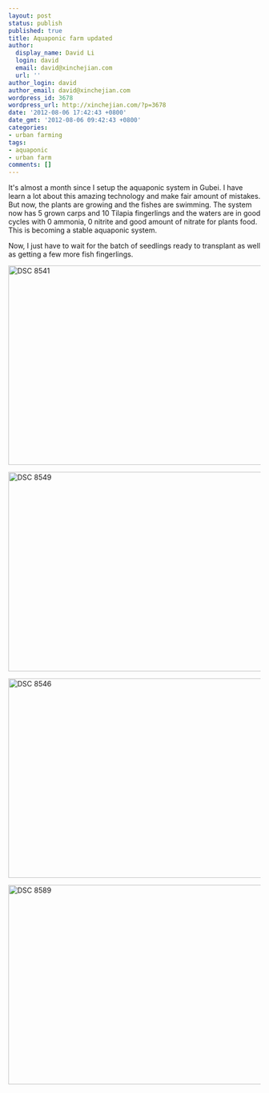 ```yaml
---
layout: post
status: publish
published: true
title: Aquaponic farm updated
author:
  display_name: David Li
  login: david
  email: david@xinchejian.com
  url: ''
author_login: david
author_email: david@xinchejian.com
wordpress_id: 3678
wordpress_url: http://xinchejian.com/?p=3678
date: '2012-08-06 17:42:43 +0800'
date_gmt: '2012-08-06 09:42:43 +0800'
categories:
- urban farming
tags:
- aquaponic
- urban farm
comments: []
---
```

<p>It's almost a month since I setup the aquaponic system in Gubei. I have learn a lot about this amazing technology and make fair amount of mistakes. But now, the plants are growing and the fishes are swimming. The system now has 5 grown carps and 10 Tilapia fingerlings and the waters are in good cycles with 0 ammonia, 0 nitrite and good amount of nitrate for plants food. This is becoming a stable aquaponic system. </p>
<p>Now, I just have to wait for the batch of seedlings ready to transplant as well as getting a few more fish fingerlings. </p>
<p><img style="display:block; margin-left:auto; margin-right:auto;" src="http:&#47;&#47;xinchejian.com&#47;wp-content&#47;uploads&#47;2012&#47;08&#47;DSC_8541.jpg" alt="DSC 8541" title="DSC_8541.JPG" border="0" width="600" height="398" &#47;></p>
<p><img style="display:block; margin-left:auto; margin-right:auto;" src="http:&#47;&#47;xinchejian.com&#47;wp-content&#47;uploads&#47;2012&#47;08&#47;DSC_8549.jpg" alt="DSC 8549" title="DSC_8549.JPG" border="0" width="600" height="398" &#47;></p>
<p><img style="display:block; margin-left:auto; margin-right:auto;" src="http:&#47;&#47;xinchejian.com&#47;wp-content&#47;uploads&#47;2012&#47;08&#47;DSC_8546.jpg" alt="DSC 8546" title="DSC_8546.JPG" border="0" width="600" height="398" &#47;></p>
<p><img style="display:block; margin-left:auto; margin-right:auto;" src="http:&#47;&#47;xinchejian.com&#47;wp-content&#47;uploads&#47;2012&#47;08&#47;DSC_8589.jpg" alt="DSC 8589" title="DSC_8589.JPG" border="0" width="600" height="398" &#47;></p>
